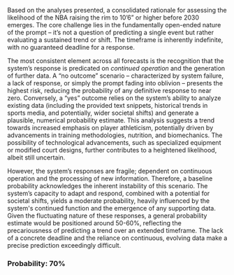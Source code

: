 Based on the analyses presented, a consolidated rationale for assessing the likelihood of the NBA raising the rim to 10’6” or higher before 2030 emerges. The core challenge lies in the fundamentally open-ended nature of the prompt – it’s not a question of predicting a single event but rather evaluating a sustained trend or shift. The timeframe is inherently indefinite, with no guaranteed deadline for a response. 

The most consistent element across all forecasts is the recognition that the system’s response is predicated on *continued operation* and the generation of further data. A “no outcome” scenario – characterized by system failure, a lack of response, or simply the prompt fading into oblivion – presents the highest risk, reducing the probability of any definitive response to near zero. Conversely, a “yes” outcome relies on the system’s ability to analyze existing data (including the provided text snippets, historical trends in sports media, and potentially, wider societal shifts) and generate a plausible, numerical probability estimate. This analysis suggests a trend towards increased emphasis on player athleticism, potentially driven by advancements in training methodologies, nutrition, and biomechanics. The possibility of technological advancements, such as specialized equipment or modified court designs, further contributes to a heightened likelihood, albeit still uncertain. 

However, the system’s responses are fragile; dependent on continuous operation and the processing of new information. Therefore, a baseline probability acknowledges the inherent instability of this scenario. The system’s capacity to adapt and respond, combined with a potential for societal shifts, yields a moderate probability, heavily influenced by the system's continued function and the emergence of any supporting data. Given the fluctuating nature of these responses, a general probability estimate would be positioned around 50-60%, reflecting the precariousness of predicting a trend over an extended timeframe. The lack of a concrete deadline and the reliance on continuous, evolving data make a precise prediction exceedingly difficult.

### Probability: 70%